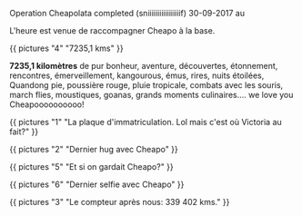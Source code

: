 Operation Cheapolata completed (sniiiiiiiiiiiiiiiiif)
30-09-2017
au

L'heure est venue de raccompagner Cheapo à la base.

{{ pictures "4" "7235,1 kms" }}

**7235,1 kilomètres** de pur bonheur, aventure, découvertes, étonnement, rencontres, émerveillement, kangourous, émus, rires, nuits étoilées, Quandong pie, poussière rouge, pluie tropicale, combats avec les souris, march flies, moustiques, goanas, grands moments culinaires.... we love you Cheapoooooooooo!


{{ pictures "1" "La plaque d'immatriculation. Lol mais c'est où Victoria au fait?" }}

{{ pictures "2" "Dernier hug avec Cheapo" }}

{{ pictures "5" "Et si on gardait Cheapo?" }}

{{ pictures "6" "Dernier selfie avec Cheapo" }}

{{ pictures "3" "Le compteur après nous: 339 402 kms." }}
